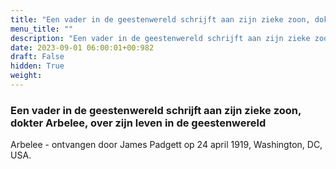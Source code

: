 ```yaml
---
title: "Een vader in de geestenwereld schrijft aan zijn zieke zoon, dokter Arbelee, over zijn leven in de geestenwereld"
menu_title: ""
description: "Een vader in de geestenwereld schrijft aan zijn zieke zoon, dokter Arbelee, over zijn leven in de geestenwereld"
date: 2023-09-01 06:00:01+00:982
draft: False
hidden: True
weight:
---
```

### Een vader in de geestenwereld schrijft aan zijn zieke zoon, dokter Arbelee, over zijn leven in de geestenwereld

Arbelee - ontvangen door James Padgett op 24 april 1919, Washington, DC, USA.

